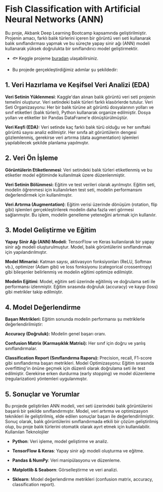 # Fish Classification with Artificial Neural Networks (ANN)

Bu proje, Akbank Deep Learning Bootcamp kapsamında geliştirilmiştir. Projenin amacı, farklı balık türlerini içeren bir görüntü veri seti kullanarak balık sınıflandırması yapmak ve bu süreçte yapay sinir ağı (ANN) modeli kullanarak yüksek doğrulukta bir sınıflandırıcı model geliştirmektir.

- 🐟 Keggle projeme [buradan](https://www.kaggle.com/code/canak0/fish-classification](https://www.kaggle.com/code/melikenurotak/fishclassification-with-ann-globalai))
 ulaşabilirsiniz.

- Bu projede gerçekleştirdiğimiz adımlar şu şekildedir:

## 1. Veri Hazırlama ve Keşifsel Veri Analizi (EDA)

**Veri Setinin Yüklenmesi**: Kaggle'dan alınan balık görüntü veri seti projenin temelini oluşturur. Veri setindeki balık türleri farklı klasörlerde tutulur.
Veri Seti Organizasyonu: Her bir balık türüne ait görüntü dosyalarının yolları ve sınıf etiketleri (balık türleri), Python kullanarak organize edilmiştir. Dosya yolları ve etiketler bir Pandas DataFrame'e dönüştürülmüştür.

**Veri Keşfi (EDA):**
Veri setinde kaç farklı balık türü olduğu ve her sınıftaki görüntü sayısı analiz edilmiştir.
Her sınıfa ait görüntülerin dengesi gözlemlenmiş, gerekirse veri artırma (data augmentation) işlemleri yapılabilecek şekilde planlama yapılmıştır.

## 2. Veri Ön İşleme

**Görüntülerin Etiketlenmesi**: Veri setindeki balık türleri etiketlenmiş ve bu etiketler model eğitiminde kullanılmak üzere düzenlenmiştir.

**Veri Setinin Bölünmesi:** Eğitim ve test verileri olarak ayrılmıştır. Eğitim seti, modelin öğrenmesi için kullanılırken test seti, modelin performansını değerlendirmek için kullanılmıştır.

**Veri Artırma (Augmentation)**: Eğitim verisi üzerinde dönüşüm (rotation, flip gibi) işlemleri gerçekleştirilerek modelin daha fazla veri görmesi sağlanmıştır. Bu işlem, modelin genelleme yeteneğini artırmak için kullanılır.

## 3. Model Geliştirme ve Eğitim

**Yapay Sinir Ağı (ANN) Modeli**: TensorFlow ve Keras kullanılarak bir yapay sinir ağı modeli oluşturulmuştur. Model, balık görüntülerini sınıflandırmak için yapılandırılmıştır.

**Model Mimarisi:**
Katman sayısı, aktivasyon fonksiyonları (ReLU, Softmax vb.), optimizer (Adam gibi) ve loss fonksiyonu (categorical crossentropy) gibi bileşenler belirlenmiş ve modelin eğitimi optimize edilmiştir.

**Modelin Eğitimi**: Model, eğitim seti üzerinde eğitilmiş ve doğrulama seti ile performansı izlenmiştir. Eğitim sırasında doğruluk (accuracy) ve kayıp (loss) gibi metrikler takip edilmiştir.

## 4. Model Değerlendirme

**Başarı Metrikleri:** Eğitim sonunda modelin performansı şu metriklerle değerlendirilmiştir:

**Accuracy (Doğruluk):** Modelin genel başarı oranı.

**Confusion Matrix (Karmaşıklık Matrisi):** Her sınıf için doğru ve yanlış sınıflandırmalar.

**Classification Report (Sınıflandırma Raporu):** Precision, recall, F1-score gibi sınıflandırma başarı metrikleri.
Model Optimizasyonu: Eğitim sırasında overfitting'in önüne geçmek için düzenli olarak doğrulama seti ile test edilmiştir. Gerekirse erken durdurma (early stopping) ve model düzenleme (regularization) yöntemleri uygulanmıştır.

## 5. Sonuçlar ve Yorumlar
Bu projede geliştirilen ANN modeli, veri seti üzerindeki balık görüntülerini başarılı bir şekilde sınıflandırmıştır.
Model, veri artırma ve optimizasyon teknikleri ile geliştirilmiş, elde edilen sonuçlar başarı ile değerlendirilmiştir.
Sonuç olarak, balık görüntülerini sınıflandırmada etkili bir çözüm geliştirilmiş olup, bu proje balık türlerini otomatik olarak ayırt etmek için kullanılabilir.
Kullanılan Teknolojiler

- **Python**: Veri işleme, model geliştirme ve analiz.

- **TensorFlow & Keras**: Yapay sinir ağı modeli oluşturma ve eğitme.

- **Pandas & NumPy**: Veri manipülasyonu ve düzenleme.

- **Matplotlib & Seaborn**: Görselleştirme ve veri analizi.

- **Sklearn**: Model değerlendirme metrikleri (confusion matrix, accuracy, classification report).
